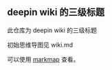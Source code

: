 ## deepin wiki 的三级标题

此仓库为 deepin wiki 的三级标题

初始思维导图见 wiki.md

可以使用 [markmap](https://markmap.js.org/repl) 查看。